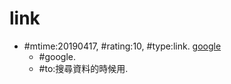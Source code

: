 # link #
* \#mtime:20190417, \#rating:10, \#type:link. [google](https://www.google.com)
  * \#google.
  * \#to:搜尋資料的時候用.